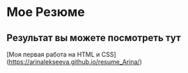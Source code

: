 # Мое Резюме

## Результат вы можете посмотреть тут

[Моя первая работа на HTML и CSS] (https://arinalekseeva.github.io/resume_Arina/)
